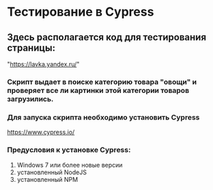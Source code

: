 # Тестирование в Cypress
## Здесь располагается код для тестирования страницы:
"https://lavka.yandex.ru/"
### Скрипт выдает в поиске категорию товара "овощи" и проверяет все ли картинки этой категории товаров загрузились.  
### Для запуска скрипта необходимо установить Cypress
https://www.cypress.io/
### Предусловия к установке Cypress:
1. Windows 7 или более новые версии
2. установленный NodeJS 
3. установленный NPM 
